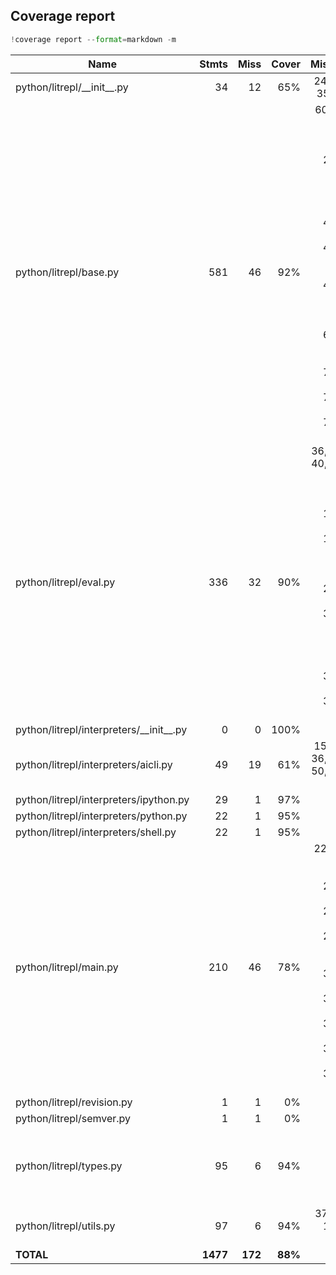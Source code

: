 ## Coverage report

``` python
!coverage report --format=markdown -m
```

<!--result-->
| Name                                        |    Stmts |     Miss |   Cover |   Missing |
|-------------------------------------------- | -------: | -------: | ------: | --------: |
| python/litrepl/\_\_init\_\_.py              |       34 |       12 |     65% |24-29, 35-40 |
| python/litrepl/base.py                      |      581 |       46 |     92% |60, 91, 101, 149, 184, 224-230, 240, 246, 418, 429-430, 454-459, 467, 477-478, 508, 588, 645-646, 703, 725-727, 771-780, 798-803 |
| python/litrepl/eval.py                      |      336 |       32 |     90% |36, 39-40, 87-88, 100, 131, 157-158, 182-184, 199, 208, 284-290, 309-310, 328, 337, 362, 374-377, 390-391 |
| python/litrepl/interpreters/\_\_init\_\_.py |        0 |        0 |    100% |           |
| python/litrepl/interpreters/aicli.py        |       49 |       19 |     61% |15-17, 36, 40-50, 59-65 |
| python/litrepl/interpreters/ipython.py      |       29 |        1 |     97% |        68 |
| python/litrepl/interpreters/python.py       |       22 |        1 |     95% |        39 |
| python/litrepl/interpreters/shell.py        |       22 |        1 |     95% |        26 |
| python/litrepl/main.py                      |      210 |       46 |     78% |22-24, 243, 252, 269-274, 276-278, 289-300, 313, 316-317, 325-329, 338-346, 348-349, 355-356 |
| python/litrepl/revision.py                  |        1 |        1 |      0% |         2 |
| python/litrepl/semver.py                    |        1 |        1 |      0% |         2 |
| python/litrepl/types.py                     |       95 |        6 |     94% |140, 145, 151, 155, 159, 162 |
| python/litrepl/utils.py                     |       97 |        6 |     94% |37, 55, 129-132 |
|                                   **TOTAL** | **1477** |  **172** | **88%** |           |
<!--noresult-->
